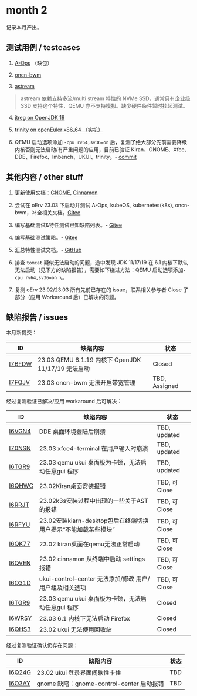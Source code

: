 # month 2

记录本月产出。

## 测试用例 / testcases

1. [A-Ops](https://gitee.com/yunxiangluo/openeuler-riscv-2303-test/tree/master/System_and_Feature_Test/A-Ops) （缺包）

2. [oncn-bwm](https://gitee.com/yunxiangluo/openeuler-riscv-2303-test/tree/master/System_and_Feature_Test/oncn-bwm)

3. [astream](https://gitee.com/yunxiangluo/openeuler-riscv-2303-test/tree/master/System_and_Feature_Test/astream)

> astream 依赖支持多流/multi stream 特性的 NVMe SSD，通常只有企业级 SSD 支持这个特性，QEMU 亦不支持模拟。缺少硬件条件暂时挂起测试。

4. [jtreg on OpenJDK 19](https://gitee.com/yunxiangluo/openeuler-riscv-2303-test/tree/master/System_and_Feature_Test/JDK)

5. [trinity on openEuler x86_64 （实机）](https://gitee.com/yunxiangluo/openeuler-riscv-2303-test/tree/master/BasicTest/%E5%86%85%E6%A0%B8%E6%B5%8B%E8%AF%95/trinity/x86_64)

6. QEMU 启动选项添加 `-cpu rv64,sv36=on` 后，复测了绝大部分先前需要降级内核否则无法启动/有严重问题的应用，目前已验证 Kiran、GNOME、Xfce、DDE、Firefox、lmbench、UKUI、trinity。- [commit](https://gitee.com/yunxiangluo/openeuler-riscv-2303-test/commit/2e3482434263e5dc0fa6930b852e6298fa5a07c9)



## 其他内容 / other stuff

1. 更新使用文档：[GNOME](https://gitee.com/yunxiangluo/openeuler-riscv-2303-test/tree/master/User_Book/GNOME%E4%BD%BF%E7%94%A8%E6%89%8B%E5%86%8C), [Cinnamon](https://gitee.com/yunxiangluo/openeuler-riscv-2303-test/tree/master/User_Book/Cinnamon%E4%BD%BF%E7%94%A8%E6%89%8B%E5%86%8C)

2. 尝试在 oErv 23.03 下启动并测试 A-Ops, kubeOS, kubernetes(k8s), oncn-bwm，补全相关文档。[Gitee](https://gitee.com/yunxiangluo/openeuler-riscv-2303-test/tree/master/System_and_Feature_Test)

3. 编写基础测试&特性测试已知缺陷列表。- [Gitee](https://gitee.com/yunxiangluo/openeuler-riscv-2303-test/blob/master/23.09/Basic_Feature_Test/IssueList.md)

4. 编写基础测试策略。- [Gitee](https://gitee.com/yunxiangluo/openeuler-riscv-2303-test/blob/master/23.09/Basic_Feature_Test/BasicTest_Strategy.md)

5. 汇总特性测试文档。- [GitHub](https://github.com/KevinMX/PLCT-Tarsier-Works/blob/main/misc/month2/Feature_Test.md)

6. 排查 `tomcat` 疑似无法启动的问题，途中发现 JDK 11/17/19 在 6.1 内核下默认无法启动（见下方的缺陷报告），需要如下绕过方法：QEMU 启动选项添加`-cpu rv64,sv36=on \`。

7. 复测 oErv 23.02/23.03 所有先前已存在的 issue，联系相关参与者 Close 了部分（应用 Workaround 后）已解决的问题。

## 缺陷报告 / issues

本月新提交：

| ID                                                         | 缺陷内容                                           | 状态          |
|------------------------------------------------------------|------------------------------------------------|---------------|
| [I7BFDW](https://gitee.com/openeuler/RISC-V/issues/I7BFDW) | 23.03 QEMU 6.1.19 内核下 OpenJDK 11/17/19 无法启动 | Closed        |
| [I7FQJV](https://gitee.com/openeuler/RISC-V/issues/I7FQJV) | 23.03 oncn-bwm 无法开启带宽管理                    | TBD, Assigned |

经过复测验证已解决/应用 workaround 后可解决：

| ID                                                         | 缺陷内容                                                       | 状态          |
|------------------------------------------------------------|------------------------------------------------------------|---------------|
| [I6VGN4](https://gitee.com/openeuler/RISC-V/issues/I6VGN4) | DDE 桌面环境登陆后崩溃                                         | TBD, updated  |
| [I70NSN](https://gitee.com/openeuler/RISC-V/issues/I70NSN) | 23.03 xfce4-terminal 在用户输入时崩溃                          | TBD, updated  |
| [I6TGR9](https://gitee.com/openeuler/RISC-V/issues/I6TGR9) | 23.03 qemu ukui 桌面极为卡顿，无法启动任意gui 程序              | TBD, updated  |
| [I6QHWC](https://gitee.com/openeuler/RISC-V/issues/I6QHWC) | 23.02Kiran桌面安装报错                                         | TBD, 可 Close |
| [I6RRJT](https://gitee.com/openeuler/RISC-V/issues/I6RRJT) | 23.02k3s安装过程中出现的一些关于AST的报错                      | TBD, 可 Close |
| [I6RFYU](https://gitee.com/openeuler/RISC-V/issues/I6RFYU) | 23.02安装kiarn-desktop包后在终端切换用户提示“不能加载某些模块” | TBD, 可 Close |
| [I6QK77](https://gitee.com/openeuler/RISC-V/issues/I6QK77) | 23.02 kiran桌面在qemu无法正常启动                              | TBD, 可 Close |
| [I6QVEN](https://gitee.com/openeuler/RISC-V/issues/I6QVEN) | 23.02 cinnamon 从终端中启动 settings 报错                      | TBD, 可 Close |
| [I6O31D](https://gitee.com/openeuler/RISC-V/issues/I6O31D) | ukui-control-center 无法添加/修改 用户/用户组及相关选项        | TBD, 可 Close |
| [I6TGR9](https://gitee.com/openeuler/RISC-V/issues/I6TGR9) | 23.03 qemu ukui 桌面极为卡顿，无法启动任意gui 程序              | Closed        |
| [I6WRSY](https://gitee.com/openeuler/RISC-V/issues/I6WRSY) | 23.03 6.1 内核下无法启动 Firefox                               | Closed        |
| [I6QHS3](https://gitee.com/openeuler/RISC-V/issues/I6QHS3) | 23.02 ukui 无法使用回收站                                      | Closed        |

经过复测验证确认仍存在问题：

| ID                                                         | 缺陷内容                                 | 状态 |
|------------------------------------------------------------|--------------------------------------|------|
| [I6Q24G](https://gitee.com/openeuler/RISC-V/issues/I6Q24G) | 23.02 ukui 登录界面间歇性卡住            | TBD  |
| [I6O3AY](https://gitee.com/openeuler/RISC-V/issues/I6O3AY) | gnome 缺陷：gnome-control-center 启动报错 | TBD  |
